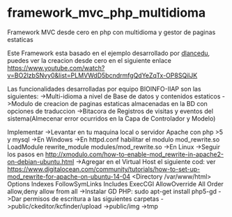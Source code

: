 # framework_mvc_php_multidioma
Framework MVC desde cero en php con multidioma y gestor de paginas estaticas

Este Framework esta basado en el ejemplo desarrollado por <a href="http://www.dlancedu.com/framework-mvc-b%C3%A1sico.html" target="_blank">dlancedu</a>, puedes ver la creacion desde cero en el siguiente enlace https://www.youtube.com/watch?v=BO2lzbSNvy0&list=PLMVWdD5bcndrmfgQdYeZqTx-OP8SQilJK

Las funcionalidades desarrolladas por equipo BIOINFO-IIAP son las siguientes:
->Multi-idioma a nivel de Base de datos y contenidos estaticos
->Modulo de creacion de paginas estaticas almacenadas en la BD con opciones de traduccion
->Bitacora de Registros de visitas y eventos del sistema(Almecenar error ocurridos en la Capa de Controlador y Modelo)

Implementar
->Levantar en tu maquina local o servidor Apache con php >5 y mysql
->En Windows
	->En httpd.conf habilitar el modulo mod_rewrite.so
	    LoadModule rewrite_module modules/mod_rewrite.so 
->En Linux 
	->Seguir los pasos en http://xmodulo.com/how-to-enable-mod_rewrite-in-apache2-on-debian-ubuntu.html
	->Agregar en el Virtual Host  el siguiente cod: ver https://www.digitalocean.com/community/tutorials/how-to-set-up-mod_rewrite-for-apache-on-ubuntu-14-04
		<Directory /var/www/html>
                			Options Indexes FollowSymLinks Includes ExecCGI
               			 AllowOverride All
                			Order allow,deny
                			allow from all
		</Directory>
	->Instalar GD PHP: sudo apt-get install php5-gd
	->Dar permisos de escritura a las siguientes carpetas
		->public/ckeditor/kcfinder/upload
		->public/img
		->tmp


